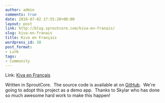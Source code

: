 ```yaml
---
author: admin
comments: true
date: 2010-07-02 17:55:20+00:00
layout: post
link: http://blog.sproutcore.com/kiva-en-franais/
slug: kiva-en-franais
title: Kiva en Français
wordpress_id: 38
post_format:
- Link
tags:
- Community
---
```


Link: [Kiva en Français](http://kivaenfrancais.org/)

		

Written in SproutCore.  The source code is available at on [GitHub](http://github.com/skylar/Kiva-Loan-Browser).  We're going to adopt this project as a demo app.  Thanks to Skylar who has done so much awesome hard work to make this happen!
